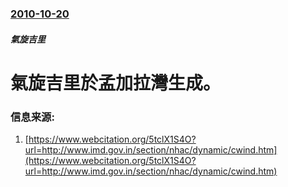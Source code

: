 ### [2010-10-20](/news/2010/10/20/index.md)

##### 氣旋吉里
#  氣旋吉里於孟加拉灣生成。




### 信息来源:

1. [https://www.webcitation.org/5tclX1S4O?url=http://www.imd.gov.in/section/nhac/dynamic/cwind.htm](https://www.webcitation.org/5tclX1S4O?url=http://www.imd.gov.in/section/nhac/dynamic/cwind.htm)
